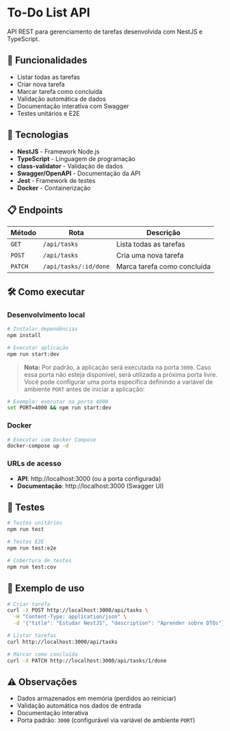 # To-Do List API

API REST para gerenciamento de tarefas desenvolvida com NestJS e TypeScript.

## 🚀 Funcionalidades

- Listar todas as tarefas
- Criar nova tarefa
- Marcar tarefa como concluída
- Validação automática de dados
- Documentação interativa com Swagger
- Testes unitários e E2E

## 🔧 Tecnologias

- **NestJS** - Framework Node.js
- **TypeScript** - Linguagem de programação
- **class-validator** - Validação de dados
- **Swagger/OpenAPI** - Documentação da API
- **Jest** - Framework de testes
- **Docker** - Containerização

## 📋 Endpoints

| Método | Rota | Descrição |
|--------|------|-----------|
| `GET` | `/api/tasks` | Lista todas as tarefas |
| `POST` | `/api/tasks` | Cria uma nova tarefa |
| `PATCH` | `/api/tasks/:id/done` | Marca tarefa como concluída |

## 🛠️ Como executar

### Desenvolvimento local

```bash
# Instalar dependências
npm install

# Executar aplicação
npm run start:dev
```

> **Nota:** Por padrão, a aplicação será executada na porta `3000`. Caso essa porta não esteja disponível, será utilizada a próxima porta livre. Você pode configurar uma porta específica definindo a variável de ambiente `PORT` antes de iniciar a aplicação:

```bash
# Exemplo: executar na porta 4000
set PORT=4000 && npm run start:dev
```

### Docker

```bash
# Executar com Docker Compose
docker-compose up -d
```

### URLs de acesso

- **API**: http://localhost:3000 (ou a porta configurada)
- **Documentação**: http://localhost:3000 (Swagger UI)

## 🧪 Testes

```bash
# Testes unitários
npm run test

# Testes E2E
npm run test:e2e

# Cobertura de testes
npm run test:cov
```

## 📝 Exemplo de uso

```bash
# Criar tarefa
curl -X POST http://localhost:3000/api/tasks \
  -H "Content-Type: application/json" \
  -d '{"title": "Estudar NestJS", "description": "Aprender sobre DTOs"}'

# Listar tarefas
curl http://localhost:3000/api/tasks

# Marcar como concluída
curl -X PATCH http://localhost:3000/api/tasks/1/done
```

## ⚠️ Observações

- Dados armazenados em memória (perdidos ao reiniciar)
- Validação automática nos dados de entrada
- Documentação interativa
- Porta padrão: `3000` (configurável via variável de ambiente `PORT`)